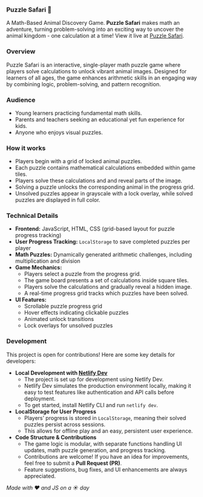 ### Puzzle Safari 🐯
A Math-Based Animal Discovery Game. **Puzzle Safari** makes math an adventure, turning problem-solving into an exciting way to uncover the animal kingdom - one calculation at a time! View it live at [Puzzle Safari](https://puzzle-safari.netlify.app).

### Overview
Puzzle Safari is an interactive, single-player math puzzle game where players solve calculations to unlock vibrant animal images. Designed for learners of all ages, the game enhances arithmetic skills in an engaging way by combining logic, problem-solving, and pattern recognition.

### Audience
* Young learners practicing fundamental math skills.
* Parents and teachers seeking an educational yet fun experience for kids.
* Anyone who enjoys visual puzzles.

### How it works
* Players begin with a grid of locked animal puzzles.
* Each puzzle contains mathematical calculations embedded within game tiles.
* Players solve these calculations and and reveal parts of the image.
* Solving a puzzle unlocks the corresponding animal in the progress grid.
* Unsolved puzzles appear in grayscale with a lock overlay, while solved puzzles are displayed in full color.

### Technical Details
* **Frontend:** JavaScript, HTML, CSS (grid-based layout for puzzle progress tracking)
* **User Progress Tracking:** `LocalStorage` to save completed puzzles per player
* **Math Puzzles:** Dynamically generated arithmetic challenges, including multiplication and division
* **Game Mechanics:**
  * Players select a puzzle from the progress grid.
  * The game board presents a set of calculations inside square tiles.
  * Players solve the calculations and gradually reveal a hidden image.
  * A real-time progress grid tracks which puzzles have been solved.
* **UI Features:**
  * Scrollable puzzle progress grid
  * Hover effects indicating clickable puzzles
  * Animated unlock transitions
  * Lock overlays for unsolved puzzles

### Development
This project is open for contributions! Here are some key details for developers:
* **Local Development with [Netlify Dev](https://docs.netlify.com/cli/get-started/)**
  * The project is set up for development using Netlify Dev.
  * Netlify Dev simulates the production environment locally, making it easy to test features like authentication and API calls before deployment.
  * To get started, install Netlify CLI and run `netlify dev`.
* **LocalStorage for User Progress**
  * Players’ progress is stored in `LocalStorage`, meaning their solved puzzles persist across sessions.
  * This allows for offline play and an easy, persistent user experience.
* **Code Structure & Contributions**
  * The game logic is modular, with separate functions handling UI updates, math puzzle generation, and progress tracking.
  * Contributions are welcome! If you have an idea for improvements, feel free to submit a **Pull Request (PR)**.
  * Feature suggestions, bug fixes, and UI enhancements are always appreciated.

*Made with ❤️ and JS on a ☀️ day*